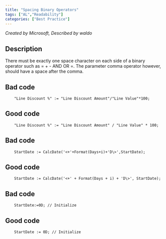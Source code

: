 ```yaml
---
title: "Spacing Binary Operators"
tags: ["AL","Readability"]
categories: ["Best Practice"]
---
```


_Created by Microsoft, Described by waldo_

## Description

There must be exactly one space character on each side of a binary operator such as = + - AND OR =. The parameter comma operator however, should have a space after the comma.

## Bad code

```al
    "Line Discount %" := "Line Discount Amount"/"Line Value"*100;
```

## Good code

```al
    "Line Discount %" := "Line Discount Amount" / "Line Value" * 100;
```

## Bad code

```al
    StartDate := CalcDate('<+'+Format(Days+i)+'D\>',StartDate);
```

## Good code

```al
    StartDate := CalcDate('<+' + Format(Days + i) + 'D\>', StartDate);
```

## Bad code

```al
    StartDate:=0D; // Initialize
```

## Good code

```al
    StartDate := 0D; // Initialize
```
